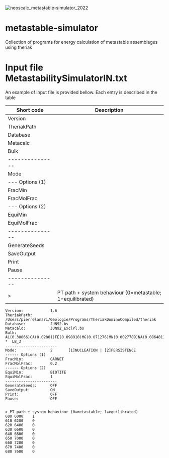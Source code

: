 ![neoscalc_metastable-simulator_2022](https://user-images.githubusercontent.com/54409312/169957104-0dc632c0-912a-429e-9f1b-b00b207a4b86.png)


# metastable-simulator
Collection of programs for energy calculation of metastable assemblages using theriak

# Input file MetastabilitySimulatorIN.txt

An example of input file is provided bellow. Each entry is described in the table

| Short code      | Description                                     |
| ----------------| ------------------------------------------------|
| Version         |         |
| TheriakPath     |         |
| Database        |         |
| Metacalc        |         |
| Bulk            |         |
| --------------- |                                                 |
| Mode            |         |
| --- Options (1) |                                                 |
| FracMin         |         |
| FracMolFrac     |         |
| --- Options (2) |                                                 |
| EquiMin         |         |
| EquiMolFrac     |         |
| --------------- |                                                 |
| GenerateSeeds   |         |
| SaveOutput      |         |
| Print           |         |
| Pause           |         |
| --------------- |                                                 |
| >               | PT path + system behaviour (0=metastable; 1=equilibrated) |




```
Version:			1.6
TheriakPath:		/Users/pierrelanari/Geologie/Programs/TheriakDominoCompiled/theriak
Database:			JUN92.bs
Metacalc:			JUN92_ExclPl.bs
Bulk:				AL(0.30866)CA(0.02801)FE(0.098918)MG(0.071276)MN(0.0027789)NA(0.086481)SI(1.0716)TI(0.011115)K(0.090249)H(0.03744)O(?)   *  LB_3  
-----------------------
Mode:				2		[1]NUCLEATION | [2]PERSISTENCE
------ Options (1)
FracMin:			GARNET
FracMolFrac:		0.2		
------ Options (2)
EquiMin:			BIOTITE
EquiMolFrac:		1
-----------------------
GenerateSeeds:		OFF
SaveOutput:			ON
Print:				OFF		
Pause:				OFF


> PT path + system behaviour (0=metastable; 1=equilibrated)
600	6000	1
610	6200	0
620	6400	0
630	6600	0
640	6800	0
650	7000	0
660	7200	0
670	7400	0
680	7600	0
```


